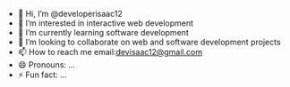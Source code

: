 - 👋 Hi, I’m @developerisaac12
- 👀 I’m interested in interactive web development
- 🌱 I’m currently learning software development
- 💞️ I’m looking to collaborate on web and software development projects
- 📫 How to reach me email:devisaac12@gmail.com
- 😄 Pronouns: ...
- ⚡ Fun fact: ...

<!---
developerisaac12/developerisaac12 is a ✨ special ✨ repository because its `README.md` (this file) appears on your GitHub profile.
You can click the Preview link to take a look at your changes.
--->
